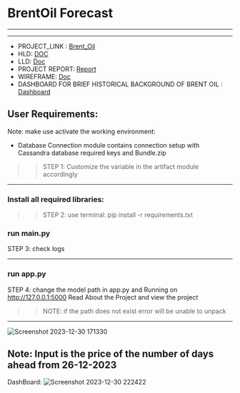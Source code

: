 # BrentOil Forecast
---
---

- PROJECT_LINK : <a href="https://huggingface.co/spaces/msn-enginenova21/Forecast" target="_blank" rel="noopener noreferrer" >Brent_Oil</a>
- HLD: <a href= "https://docs.google.com/document/d/1m1bHwTIXkSdtv61Cxfqf0UBFCTaCzcTNIMq6G3o4nu8/edit?usp=drive_link"> DOC </a>
- LLD: <a href= "https://docs.google.com/document/d/1cJ0_RnyQzVVPSM0xthlctQpEF1sWZsJNpJ1SJUfvaf0/edit?usp=drive_link"> Doc </a>
- PROJECT REPORT:  <a href= "https://docs.google.com/presentation/d/16BQQ69QJBEm98DojsSeIS9U6dM0ZUUlzpCPf5VX5i9c/edit?usp=sharing"> Report </a>
- WIREFRAME:  <a href= "https://docs.google.com/document/d/1Lla7L67yT22FEoHM01ruVQdYFDlSrZ7pWQg29CP0Ey8/edit?usp=drive_link"> Doc </a>
- DASHBOARD FOR BRIEF HISTORICAL BACKGROUND OF BRENT OIL : <a href="https://public.tableau.com/app/profile/manoj.negi/viz/BrentPriceMovement/Dashboard2" target="_blank" rel="noopener noreferrer" class="dash-link">Dashboard</a>


User Requirements:
-------
Note: make use activate the working environment:

* Database Connection module contains connection setup with Cassandra database required keys and Bundle.zip 
>> STEP 1:  Customize the variable in the artifact module accordingly
------------------------------
 
### Install all required libraries: 
>> STEP 2: use terminal: pip install -r requirements.txt

### run main.py
STEP 3: check logs

--------------------
### run app.py
STEP 4: change the model path in app.py and Running on http://127.0.0.1:5000
Read About the Project and view the project
 >> NOTE: if the path does not exist error will be unable to unpack 
---------------------------
![Screenshot 2023-12-30 171330](https://github.com/MANOJ-S-NEGI/Price-Forcast/assets/99602627/b048fe3a-3261-4a4d-b76d-b04a37d74da3)

Note: Input is the price of the number of days ahead from 26-12-2023
--------------------------
DashBoard:
![Screenshot 2023-12-30 222422](https://github.com/MANOJ-S-NEGI/Price-Forcast/assets/99602627/84f8a16f-76e5-4c39-8ee9-32411187d755)


